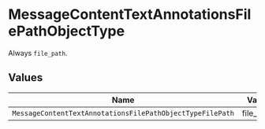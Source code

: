 # MessageContentTextAnnotationsFilePathObjectType

Always `file_path`.


## Values

| Name                                                      | Value                                                     |
| --------------------------------------------------------- | --------------------------------------------------------- |
| `MessageContentTextAnnotationsFilePathObjectTypeFilePath` | file_path                                                 |